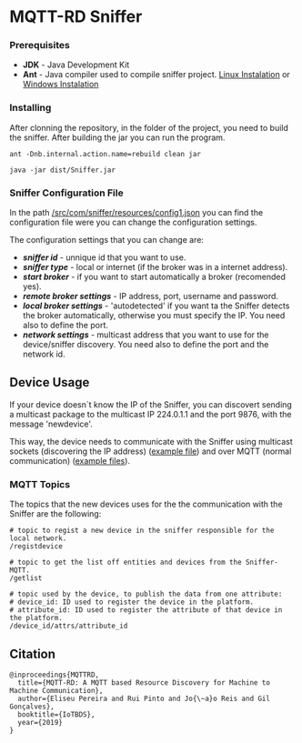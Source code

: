 # MQTT-RD Sniffer

### Prerequisites

* **JDK** - Java Development Kit
* **Ant** - Java compiler used to compile sniffer project. [Linux Instalation](https://docs.wso2.com/display/ESB450/Installing+Apache+Ant+on+Linux) or [Windows Instalation](https://www.mkyong.com/ant/how-to-install-apache-ant-on-windows/)

### Installing

After clonning the repository, in the folder of the project, you need to build the sniffer.
After building the jar you can run the program.

```
ant -Dnb.internal.action.name=rebuild clean jar

java -jar dist/Sniffer.jar
```

### Sniffer Configuration File

In the path [/src/com/sniffer/resources/config1.json](/src/com/sniffer/resources/config1.json) you can find the configuration file were you can change the configuration settings.

The configuration settings that you can change are:

* ***sniffer id*** - unnique id that you want to use.
* ***sniffer type*** - local or internet (if the broker was in a internet address).
* ***start broker*** - if you want to start automatically a broker (recomended yes).
* ***remote broker settings*** - IP address, port, username and password.
* ***local broker settings*** - 'autodetected' if you want ta the Sniffer detects the broker automatically, otherwise you must specify the IP. You need also to define the port.
* ***network settings*** - multicast address that you want to use for the device/sniffer discovery. You need also to define the port and the network id.

## Device Usage

If your device doesn´t know the IP of the Sniffer, you can discovert sending a multicast package to the multicast IP 224.0.1.1 and the port 9876, with the message 'newdevice'.

This way, the device needs to communicate with the Sniffer using multicast sockets (discovering the IP address) ([example file](/src/com/sniffer/udp/CheckNetworkThread.java)) and over MQTT (normal communication) ([example files](/src/com/sniffer/mqtt)). 

### MQTT Topics

The topics that the new devices uses for the the communication with the Sniffer are the following:

```
# topic to regist a new device in the sniffer responsible for the local network.
/registdevice

# topic to get the list off entities and devices from the Sniffer-MQTT.
/getlist

# topic used by the device, to publish the data from one attribute:
# device_id: ID used to register the device in the platform.  
# attribute_id: ID used to register the attribute of that device in the platform.
/device_id/attrs/attribute_id
```

## Citation

```
@inproceedings{MQTTRD,
  title={MQTT-RD: A MQTT based Resource Discovery for Machine to Machine Communication},
  author={Eliseu Pereira and Rui Pinto and Jo{\~a}o Reis and Gil Gonçalves},
  booktitle={IoTBDS},
  year={2019}
}
```
